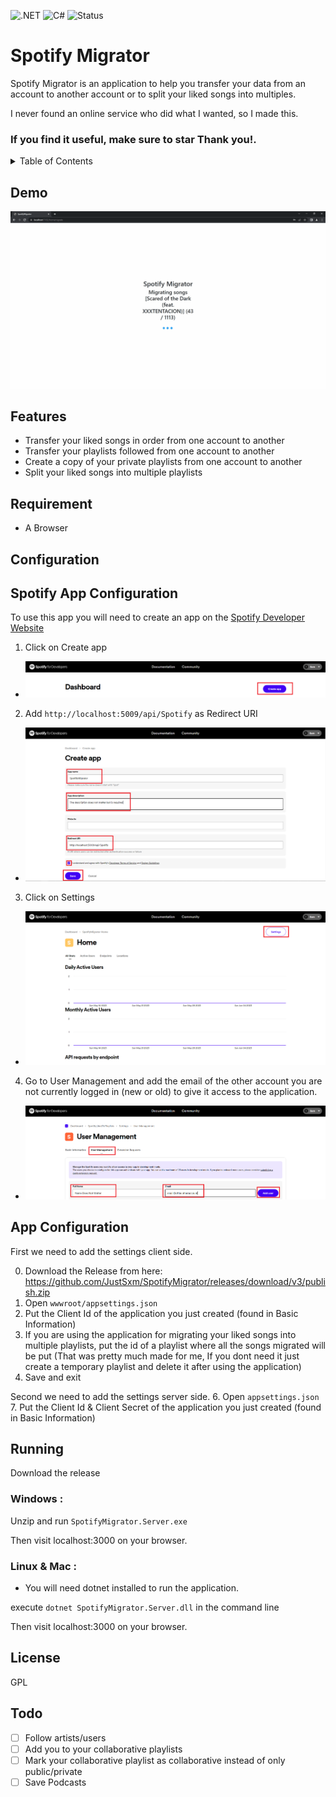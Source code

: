 ![.NET](https://img.shields.io/badge/.NET-512BD4?style=for-the-badge&logo=dotnet&logoColor=white)
![C#](https://img.shields.io/badge/C%23-239120?style=for-the-badge&logo=c-sharp&logoColor=white)
![Status](https://img.shields.io/badge/status-working-brightgreen?style=for-the-badge)

# Spotify Migrator

Spotify Migrator is an application to help you transfer your data from an account to another account or to split your liked songs into multiples.

I never found an online service who did what I wanted, so I made this.

### If you find it useful, make sure to star Thank you!.

<details>
<summary>Table of Contents</summary>
 
- [Features](#features)  
- [Requirement](#requirement)  
- [Configuration](#configuration)  
  - [Spotify App](#spotifyappconfiguration)  
  - [App](#appconfiguration)  
- [Running](#running)  
- [License](#license)
 
</details>

## Demo

![Demo](https://raw.githubusercontent.com/JustSxm/SpotifyMigrator/master/meta/demo.gif)

<a name="features"/>

## Features

-   Transfer your liked songs in order from one account to another
-   Transfer your playlists followed from one account to another
-   Create a copy of your private playlists from one account to another
-   Split your liked songs into multiple playlists

<a name="requirement"/>

## Requirement

-   A Browser

<a name="configuration"/>

## Configuration

<a name="spotifyappconfiguration"/>

## Spotify App Configuration

To use this app you will need to create an app on the [Spotify Developer Website](https://developer.spotify.com/dashboard/applications)

1. Click on Create app

-   ![Step 1](https://raw.githubusercontent.com/JustSxm/SpotifyMigrator/master/meta/Step1.PNG)

2. Add `http://localhost:5009/api/Spotify` as Redirect URI

-   ![Step 2](https://raw.githubusercontent.com/JustSxm/SpotifyMigrator/master/meta/Step2.PNG)

3. Click on Settings

-   ![Step 3](https://raw.githubusercontent.com/JustSxm/SpotifyMigrator/master/meta/Step3.PNG)

4. Go to User Management and add the email of the other account you are not currently logged in (new or old) to give it access to the application.

-   ![Step 4](https://raw.githubusercontent.com/JustSxm/SpotifyMigrator/master/meta/Step4.PNG)

<a name="appconfiguration"/>

## App Configuration

First we need to add the settings client side.

0. Download the Release from here: https://github.com/JustSxm/SpotifyMigrator/releases/download/v3/publish.zip
1. Open `wwwroot/appsettings.json`
2. Put the Client Id of the application you just created (found in Basic Information)
3. If you are using the application for migrating your liked songs into multiple playlists, put the id of a playlist where all the songs migrated will be put (That was pretty much made for me, If you dont need it just create a temporary playlist and delete it after using the application)
4. Save and exit

Second we need to add the settings server side.
6. Open `appsettings.json`
7. Put the Client Id & Client Secret of the application you just created (found in Basic Information)

<a name="running"/>

## Running

Download the release

### Windows :

Unzip and run
`SpotifyMigrator.Server.exe
`

Then visit localhost:3000 on your browser.

### Linux & Mac :

-   You will need dotnet installed to run the application.

execute `dotnet SpotifyMigrator.Server.dll` in the command line

Then visit localhost:3000 on your browser.

<a name="license"/>

## License

GPL

## Todo

-   [ ] Follow artists/users
-   [ ] Add you to your collaborative playlists
-   [ ] Mark your collaborative playlist as collaborative instead of only public/private
-   [ ] Save Podcasts
